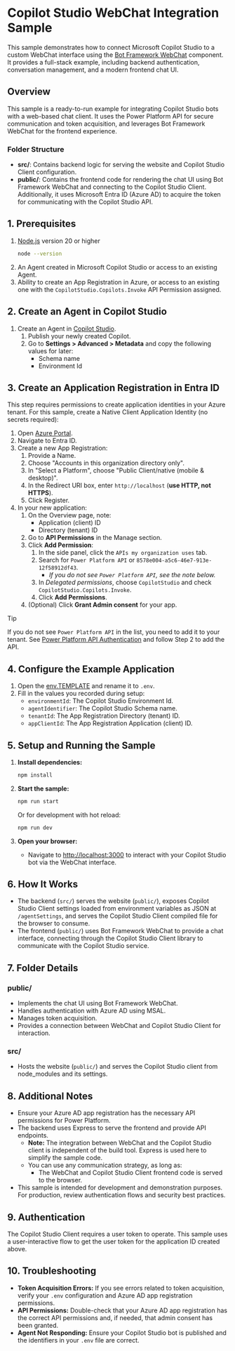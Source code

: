 # Copilot Studio WebChat Integration Sample

This sample demonstrates how to connect Microsoft Copilot Studio to a custom WebChat interface using the [Bot Framework WebChat](https://www.npmjs.com/package/botframework-webchat) component. It provides a full-stack example, including backend authentication, conversation management, and a modern frontend chat UI.

## Overview

This sample is a ready-to-run example for integrating Copilot Studio bots with a web-based chat client. It uses the Power Platform API for secure communication and token acquisition, and leverages Bot Framework WebChat for the frontend experience.

### Folder Structure

- **src/**: Contains backend logic for serving the website and Copilot Studio Client configuration.
- **public/**: Contains the frontend code for rendering the chat UI using Bot Framework WebChat and connecting to the Copilot Studio Client. Additionally, it uses Microsoft Entra ID (Azure AD) to acquire the token for communicating with the Copilot Studio API.

## 1. Prerequisites

1. [Node.js](https://nodejs.org) version 20 or higher  
   ```bash
   node --version
   ```
2. An Agent created in Microsoft Copilot Studio or access to an existing Agent.
3. Ability to create an App Registration in Azure, or access to an existing one with the `CopilotStudio.Copilots.Invoke` API Permission assigned.

## 2. Create an Agent in Copilot Studio

1. Create an Agent in [Copilot Studio](https://copilotstudio.microsoft.com).
    1. Publish your newly created Copilot.
    2. Go to **Settings > Advanced > Metadata** and copy the following values for later:
        - Schema name
        - Environment Id

## 3. Create an Application Registration in Entra ID

This step requires permissions to create application identities in your Azure tenant. For this sample, create a Native Client Application Identity (no secrets required):

1. Open [Azure Portal](https://portal.azure.com).
2. Navigate to Entra ID.
3. Create a new App Registration:
    1. Provide a Name.
    2. Choose "Accounts in this organization directory only".
    3. In "Select a Platform", choose "Public Client/native (mobile & desktop)".
    4. In the Redirect URI box, enter `http://localhost` (**use HTTP, not HTTPS**).
    5. Click Register.
4. In your new application:
    1. On the Overview page, note:
        - Application (client) ID
        - Directory (tenant) ID
    2. Go to **API Permissions** in the Manage section.
    3. Click **Add Permission**:
        1. In the side panel, click the `APIs my organization uses` tab.
        2. Search for `Power Platform API` or `8578e004-a5c6-46e7-913e-12f58912df43`.
            - *If you do not see `Power Platform API`, see the note below.*
        3. In *Delegated permissions*, choose `CopilotStudio` and check `CopilotStudio.Copilots.Invoke`.
        4. Click **Add Permissions**.
    4. (Optional) Click **Grant Admin consent** for your app.

> [!TIP]  
> If you do not see `Power Platform API` in the list, you need to add it to your tenant. See [Power Platform API Authentication](https://learn.microsoft.com/power-platform/admin/programmability-authentication-v2#step-2-configure-api-permissions) and follow Step 2 to add the API.

## 4. Configure the Example Application

1. Open the [env.TEMPLATE](./env.TEMPLATE) and rename it to `.env`.
2. Fill in the values you recorded during setup:
    - `environmentId`: The Copilot Studio Environment Id.
    - `agentIdentifier`: The Copilot Studio Schema name.
    - `tenantId`: The App Registration Directory (tenant) ID.
    - `appClientId`: The App Registration Application (client) ID.

## 5. Setup and Running the Sample

1. **Install dependencies:**
   ```bash
   npm install
   ```

2. **Start the sample:**
   ```bash
   npm run start
   ```
   Or for development with hot reload:
   ```bash
   npm run dev
   ```

3. **Open your browser:**
   - Navigate to [http://localhost:3000](http://localhost:3000) to interact with your Copilot Studio bot via the WebChat interface.

## 6. How It Works

- The backend (`src/`) serves the website (`public/`), exposes Copilot Studio Client settings loaded from environment variables as JSON at `/agentSettings`, and serves the Copilot Studio Client compiled file for the browser to consume.
- The frontend (`public/`) uses Bot Framework WebChat to provide a chat interface, connecting through the Copilot Studio Client library to communicate with the Copilot Studio service.

## 7. Folder Details

### public/

- Implements the chat UI using Bot Framework WebChat.
- Handles authentication with Azure AD using MSAL.
- Manages token acquisition.
- Provides a connection between WebChat and Copilot Studio Client for interaction.

### src/

- Hosts the website (`public/`) and serves the Copilot Studio client from node_modules and its settings.

## 8. Additional Notes

- Ensure your Azure AD app registration has the necessary API permissions for Power Platform.
- The backend uses Express to serve the frontend and provide API endpoints.
    - **Note:** The integration between WebChat and the Copilot Studio client is independent of the build tool. Express is used here to simplify the sample code.
    - You can use any communication strategy, as long as:
        - The WebChat and Copilot Studio Client frontend code is served to the browser.
- This sample is intended for development and demonstration purposes. For production, review authentication flows and security best practices.

## 9. Authentication

The Copilot Studio Client requires a user token to operate. This sample uses a user-interactive flow to get the user token for the application ID created above.

## 10. Troubleshooting

- **Token Acquisition Errors:** If you see errors related to token acquisition, verify your `.env` configuration and Azure AD app registration permissions.
- **API Permissions:** Double-check that your Azure AD app registration has the correct API permissions and, if needed, that admin consent has been granted.
- **Agent Not Responding:** Ensure your Copilot Studio bot is published and the identifiers in your `.env` file are correct.
